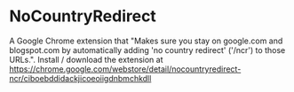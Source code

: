 NoCountryRedirect
=================

A Google Chrome extension that "Makes sure you stay on google.com and blogspot.com by automatically adding 'no country redirect' ('/ncr') to those URLs.". Install / download the extension at https://chrome.google.com/webstore/detail/nocountryredirect-ncr/ciboebddidackjicoeoiigdnbmchkdll
